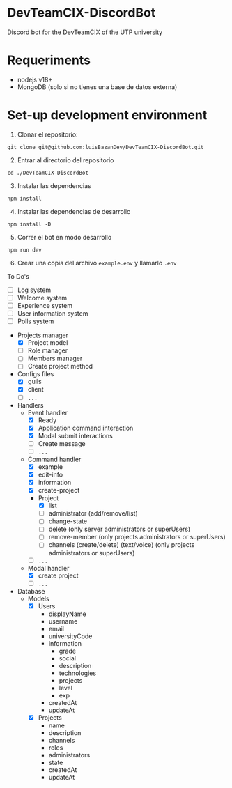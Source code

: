 # DevTeamCIX-DiscordBot

Discord bot for the DevTeamCIX of the UTP university

# Requeriments

- nodejs v18+
- MongoDB (solo si no tienes una base de datos externa)

# Set-up development environment

1. Clonar el repositorio:

```
git clone git@github.com:luisBazanDev/DevTeamCIX-DiscordBot.git
```

2. Entrar al directorio del repositorio

```
cd ./DevTeamCIX-DiscordBot
```

3. Instalar las dependencias

```
npm install
```

4. Instalar las dependencias de desarrollo

```
npm install -D
```

5. Correr el bot en modo desarrollo

```
npm run dev
```

6. Crear una copia del archivo `example.env` y llamarlo `.env`

To Do's

- [ ] Log system
- [ ] Welcome system
- [ ] Experience system
- [ ] User information system
- [ ] Polls system
- Projects manager
  - [x] Project model
  - [ ] Role manager
  - [ ] Members manager
  - [ ] Create project method
- Configs files
  - [x] guils
  - [x] client
  - [ ] `...`
- Handlers
  - Event handler
    - [x] Ready
    - [x] Application command interaction
    - [x] Modal submit interactions
    - [ ] Create message
    - [ ] `...`
  - Command handler
    - [x] example
    - [x] edit-info
    - [x] information
    - [x] create-project
    - Project
      - [x] list
      - [ ] administrator (add/remove/list)
      - [ ] change-state
      - [ ] delete (only server administrators or superUsers)
      - [ ] remove-member (only projects administrators or superUsers)
      - [ ] channels (create/delete) (text/voice) (only projects administrators or superUsers)
    - [ ] `...`
  - Modal handler
    - [x] create project
    - [ ] `...`
- Database
  - Models
    - [x] Users
      - displayName
      - username
      - email
      - universityCode
      - information
        - grade
        - social
        - description
        - technologies
        - projects
        - level
        - exp
      - createdAt
      - updateAt
    - [x] Projects
      - name
      - description
      - channels
      - roles
      - administrators
      - state
      - createdAt
      - updateAt
